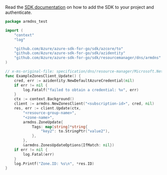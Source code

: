 Read the [SDK documentation](https://github.com/Azure/azure-sdk-for-go/blob/sdk%2Fresourcemanager%2Fdns%2Farmdns%2Fv0.1.0/sdk/resourcemanager/dns/armdns/README.md) on how to add the SDK to your project and authenticate.

```go
package armdns_test

import (
	"context"
	"log"

	"github.com/Azure/azure-sdk-for-go/sdk/azcore/to"
	"github.com/Azure/azure-sdk-for-go/sdk/azidentity"
	"github.com/Azure/azure-sdk-for-go/sdk/resourcemanager/dns/armdns"
)

// x-ms-original-file: specification/dns/resource-manager/Microsoft.Network/stable/2018-05-01/examples/PatchZone.json
func ExampleZonesClient_Update() {
	cred, err := azidentity.NewDefaultAzureCredential(nil)
	if err != nil {
		log.Fatalf("failed to obtain a credential: %v", err)
	}
	ctx := context.Background()
	client := armdns.NewZonesClient("<subscription-id>", cred, nil)
	res, err := client.Update(ctx,
		"<resource-group-name>",
		"<zone-name>",
		armdns.ZoneUpdate{
			Tags: map[string]*string{
				"key2": to.StringPtr("value2"),
			},
		},
		&armdns.ZonesUpdateOptions{IfMatch: nil})
	if err != nil {
		log.Fatal(err)
	}
	log.Printf("Zone.ID: %s\n", *res.ID)
}
```
